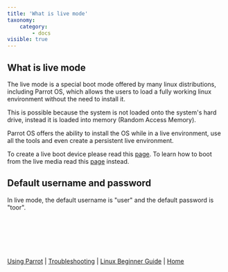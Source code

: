 ```yaml
---
title: 'What is live mode'
taxonomy:
    category:
        - docs
visible: true
---
```


## What is live mode

The live mode is a special boot mode offered by many linux distributions, including Parrot OS, which allows the users to load a fully working linux environment without the need to install it.

This is possible because the system is not loaded onto the system's hard drive, instead it is loaded into memory (Random Access Memory).

Parrot OS offers the ability to install the OS while in a live environment, use all the tools and even create a persistent live environment.

To create a live boot device please read this [page](https://docs.parrotlinux.org/getting-started/create-boot-device/).
To learn how to boot from the live media read this [page](https://docs.parrotlinux.org/getting-started/how-to-boot/) instead.

## Default username and password
In live mode, the default username is "user" and the default password is "toor".


&nbsp;


&nbsp;


&nbsp;

[Using Parrot](https://docs.parrotlinux.org/info/start/) | [Troubleshooting](https://docs.parrotlinux.org/trbl/start/) | [Linux Beginner Guide](https://docs.parrotlinux.org/library/lbg-basics/) | [Home](https://docs.parrotlinux.org/)